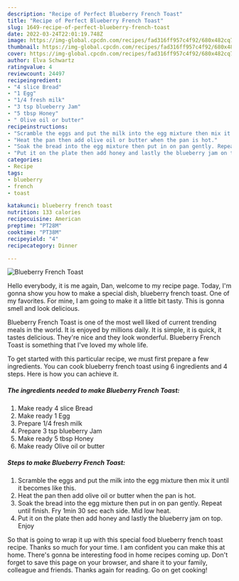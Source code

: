 ```yaml
---
description: "Recipe of Perfect Blueberry French Toast"
title: "Recipe of Perfect Blueberry French Toast"
slug: 1649-recipe-of-perfect-blueberry-french-toast
date: 2022-03-24T22:01:19.748Z
image: https://img-global.cpcdn.com/recipes/fad316ff957c4f92/680x482cq70/blueberry-french-toast-recipe-main-photo.jpg
thumbnail: https://img-global.cpcdn.com/recipes/fad316ff957c4f92/680x482cq70/blueberry-french-toast-recipe-main-photo.jpg
cover: https://img-global.cpcdn.com/recipes/fad316ff957c4f92/680x482cq70/blueberry-french-toast-recipe-main-photo.jpg
author: Elva Schwartz
ratingvalue: 4
reviewcount: 24497
recipeingredient:
- "4 slice Bread"
- "1 Egg"
- "1/4 fresh milk"
- "3 tsp blueberry Jam"
- "5 tbsp Honey"
- " Olive oil or butter"
recipeinstructions:
- "Scramble the eggs and put the milk into the egg mixture then mix it until it becomes like this."
- "Heat the pan then add olive oil or butter when the pan is hot."
- "Soak the bread into the egg mixture then put in on pan gently. Repeat until finish. Fry 1min 30 sec each side. Mid low heat."
- "Put it on the plate then add honey and lastly the blueberry jam on top. Enjoy"
categories:
- Recipe
tags:
- blueberry
- french
- toast

katakunci: blueberry french toast 
nutrition: 133 calories
recipecuisine: American
preptime: "PT28M"
cooktime: "PT38M"
recipeyield: "4"
recipecategory: Dinner

---
```



![Blueberry French Toast](https://img-global.cpcdn.com/recipes/fad316ff957c4f92/680x482cq70/blueberry-french-toast-recipe-main-photo.jpg)

Hello everybody, it is me again, Dan, welcome to my recipe page. Today, I'm gonna show you how to make a special dish, blueberry french toast. One of my favorites. For mine, I am going to make it a little bit tasty. This is gonna smell and look delicious.



Blueberry French Toast is one of the most well liked of current trending meals in the world. It is enjoyed by millions daily. It is simple, it is quick, it tastes delicious. They're nice and they look wonderful. Blueberry French Toast is something that I've loved my whole life.


To get started with this particular recipe, we must first prepare a few ingredients. You can cook blueberry french toast using 6 ingredients and 4 steps. Here is how you can achieve it.

<!--inarticleads1-->

##### The ingredients needed to make Blueberry French Toast:

1. Make ready 4 slice Bread
1. Make ready 1 Egg
1. Prepare 1/4 fresh milk
1. Prepare 3 tsp blueberry Jam
1. Make ready 5 tbsp Honey
1. Make ready  Olive oil or butter




<!--inarticleads2-->

##### Steps to make Blueberry French Toast:

1. Scramble the eggs and put the milk into the egg mixture then mix it until it becomes like this.
1. Heat the pan then add olive oil or butter when the pan is hot.
1. Soak the bread into the egg mixture then put in on pan gently. Repeat until finish. Fry 1min 30 sec each side. Mid low heat.
1. Put it on the plate then add honey and lastly the blueberry jam on top. Enjoy




So that is going to wrap it up with this special food blueberry french toast recipe. Thanks so much for your time. I am confident you can make this at home. There's gonna be interesting food in home recipes coming up. Don't forget to save this page on your browser, and share it to your family, colleague and friends. Thanks again for reading. Go on get cooking!
